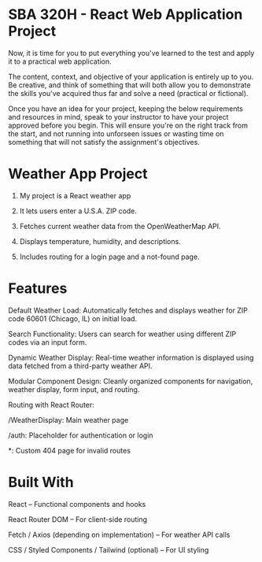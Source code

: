 # SBA 320H - React Web Application Project
Now, it is time for you to put everything you've learned to the test and apply it to a practical web application.

The content, context, and objective of your application is entirely up to you. Be creative, and think of something that will both allow you to demonstrate the skills you've acquired thus far and solve a need (practical or fictional).

Once you have an idea for your project, keeping the below requirements and resources in mind, speak to your instructor to have your project approved before you begin. This will ensure you're on the right track from the start, and not running into unforseen issues or wasting time on something that will not satisfy the assignment's objectives.



# Weather App Project 
1. My project is a React weather app 

2. It lets users enter a U.S.A. ZIP code.

3. Fetches current weather data from the OpenWeatherMap API.

4. Displays temperature, humidity, and descriptions.

5. Includes routing for a login page and a not-found page.

# Features
Default Weather Load: Automatically fetches and displays weather for ZIP code 60601 (Chicago, IL) on initial load.

Search Functionality: Users can search for weather using different ZIP codes via an input form.

Dynamic Weather Display: Real-time weather information is displayed using data fetched from a third-party weather API.

Modular Component Design: Cleanly organized components for navigation, weather display, form input, and routing.

Routing with React Router:

/WeatherDisplay: Main weather page

/auth: Placeholder for authentication or login

*: Custom 404 page for invalid routes

# Built With
React – Functional components and hooks

React Router DOM  – For client-side routing

Fetch / Axios (depending on implementation) – For weather API calls

CSS / Styled Components / Tailwind (optional) – For UI styling
